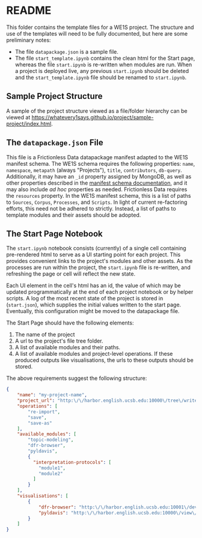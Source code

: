 # README

This folder contains the template files for a WE1S project. The structure and use of the templates will need to be fully documented, but here are some preliminary notes:

- The file `datapackage.json` is a sample file. 
- The file `start_template.ipynb` contains the clean html for the Start page, whereas the file `start.ipynb` is re-written when modules are run. When a project is deployed live, any previous `start.ipynb` should be deleted and the `start_template.ipynb` file should be renamed to `start.ipynb`.

## Sample Project Structure

A sample of the project structure viewed as a file/folder hierarchy can be viewed at <a href="https://whatevery1says.github.io/project/sample-project/index.html" target="_blank">https://whatevery1says.github.io/project/sample-project/index.html</a>.

## The `datapackage.json` File

This file is a Frictionless Data datapackage manifest adapted to the WE1S manifest schema. The WE1S schema requires the following properties: `name`, `namespace`, `metapath` (always "Projects"), `title`, `contributors`, `db-query`. Additionally, it may have an `_id` property assigned by MongoDB, as well as other properties described in the [manifest schema documentation](https://github.com/whatevery1says/manifest/blob/master/we1s-manifest-schema-2.0.md#we1s-projects), and it may also include _ad hoc_ properties as needed. Frictionless Data requires the `resources` property. In the WE1S manifest schema, this is a list of paths to `Sources`, `Corpus`, `Processes`, and `Scripts`. In light of current re-factoring efforts, this need not be adhered to strictly. Instead, a list of paths to template modules and their assets should be adopted.

## The Start Page Notebook

The `start.ipynb` notebook consists (currently) of a single cell containing pre-rendered html to serve as a UI starting point for each project. This provides convenient links to the project's modules and other assets. As the processes are run within the project, the `start.ipynb` file is re-written, and refreshing the page or cell will reflect the new state.

Each UI element in the cell's html has an id, the value of which may be updated programmatically at the end of each project notebook or by helper scripts. A log of the most recent state of the project is stored in (`start.json`), which supplies the initial values written to the start page. Eventually, this configuration might be moved to the datapackage file.

The Start Page should have the following elements:

1. The name of the project
2. A url to the project's file tree folder.
3. A list of available modules and their paths.
4. A list of available modules and project-level operations. If these produced outputs like visualisations, the urls to these outputs should be stored.

The above requirements suggest the following structure:

```json
{
    "name": "my-project-name",
    "project_url": "http:\/\/harbor.english.ucsb.edu:10000\/tree\/write\/dev/20190224_1906_reddit-jokes",
    "operations": [
        "re-import",
        "save",
        "save-as"
    ],
    "available_modules": [
        "topic-modeling",
        "dfr-browser",
        "pyldavis",
        {
          "interpretation-protocols": [
            "module1",
            "module2"
          ]
        }
    ],
    "visualisations": [
        {
            "dfr-browser": "http:\/\/harbor.english.ucsb.edu:10001\/dev\/20190224_1906_reddit-jokes\/browser\/",
            "pyldavis": "http:\/\/harbor.english.ucsb.edu:10000\/view\/write\/dev/20190224_1906_reddit-jokespyldavis\/index.html"
        }
    ]
}
```